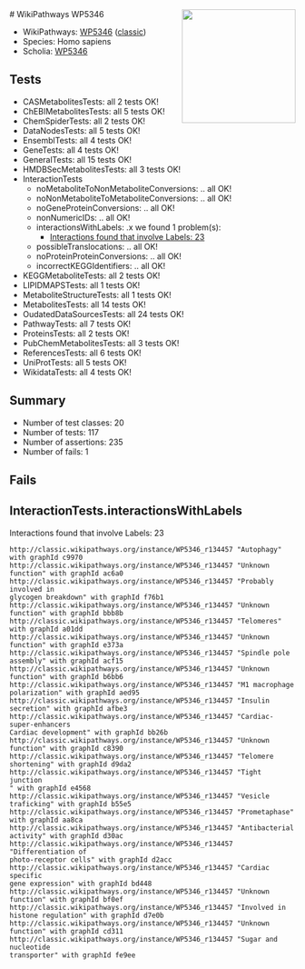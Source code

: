 <img style="float: right; width: 200px" src="https://upload.wikimedia.org/wikipedia/commons/thumb/8/83/Wplogo_with_text_500.png/640px-Wplogo_with_text_500.png" />
# WikiPathways WP5346

* WikiPathways: [WP5346](https://wikipathways.org/pathways/WP5346) ([classic](https://classic.wikipathways.org/instance/WP5346))
* Species: Homo sapiens
* Scholia: [WP5346](https://scholia.toolforge.org/wikipathways/WP5346)
## Tests
* CASMetabolitesTests: all 2 tests OK!
* ChEBIMetabolitesTests: all 5 tests OK!
* ChemSpiderTests: all 2 tests OK!
* DataNodesTests: all 5 tests OK!
* EnsemblTests: all 4 tests OK!
* GeneTests: all 4 tests OK!
* GeneralTests: all 15 tests OK!
* HMDBSecMetabolitesTests: all 3 tests OK!
* InteractionTests
    * noMetaboliteToNonMetaboliteConversions: .. all OK!
    * noNonMetaboliteToMetaboliteConversions: .. all OK!
    * noGeneProteinConversions: .. all OK!
    * nonNumericIDs: .. all OK!
    * interactionsWithLabels: .x we found 1 problem(s):
        * [Interactions found that involve Labels: 23](#fe97a8da)
    * possibleTranslocations: .. all OK!
    * noProteinProteinConversions: .. all OK!
    * incorrectKEGGIdentifiers: .. all OK!
* KEGGMetaboliteTests: all 2 tests OK!
* LIPIDMAPSTests: all 1 tests OK!
* MetaboliteStructureTests: all 1 tests OK!
* MetabolitesTests: all 14 tests OK!
* OudatedDataSourcesTests: all 24 tests OK!
* PathwayTests: all 7 tests OK!
* ProteinsTests: all 2 tests OK!
* PubChemMetabolitesTests: all 3 tests OK!
* ReferencesTests: all 6 tests OK!
* UniProtTests: all 5 tests OK!
* WikidataTests: all 4 tests OK!


## Summary

* Number of test classes: 20
* Number of tests: 117
* Number of assertions: 235
* Number of fails: 1

## Fails

<a name="fe97a8da" />

## InteractionTests.interactionsWithLabels

Interactions found that involve Labels: 23
```
http://classic.wikipathways.org/instance/WP5346_r134457 "Autophagy" with graphId c9970
http://classic.wikipathways.org/instance/WP5346_r134457 "Unknown function" with graphId ac6a0
http://classic.wikipathways.org/instance/WP5346_r134457 "Probably involved in
glycogen breakdown" with graphId f76b1
http://classic.wikipathways.org/instance/WP5346_r134457 "Unknown function" with graphId bbb8b
http://classic.wikipathways.org/instance/WP5346_r134457 "Telomeres" with graphId a01dd
http://classic.wikipathways.org/instance/WP5346_r134457 "Unknown function" with graphId e373a
http://classic.wikipathways.org/instance/WP5346_r134457 "Spindle pole assembly" with graphId acf15
http://classic.wikipathways.org/instance/WP5346_r134457 "Unknown function" with graphId b6bb6
http://classic.wikipathways.org/instance/WP5346_r134457 "M1 macrophage polarization" with graphId aed95
http://classic.wikipathways.org/instance/WP5346_r134457 "Insulin secretion" with graphId afbe3
http://classic.wikipathways.org/instance/WP5346_r134457 "Cardiac-super-enhancers
Cardiac development" with graphId bb26b
http://classic.wikipathways.org/instance/WP5346_r134457 "Unknown function" with graphId c8390
http://classic.wikipathways.org/instance/WP5346_r134457 "Telomere shortening" with graphId d9da2
http://classic.wikipathways.org/instance/WP5346_r134457 "Tight junction
" with graphId e4568
http://classic.wikipathways.org/instance/WP5346_r134457 "Vesicle traficking" with graphId b55e5
http://classic.wikipathways.org/instance/WP5346_r134457 "Prometaphase" with graphId aa8ca
http://classic.wikipathways.org/instance/WP5346_r134457 "Antibacterial activity" with graphId d30ac
http://classic.wikipathways.org/instance/WP5346_r134457 "Differentiation of 
photo-receptor cells" with graphId d2acc
http://classic.wikipathways.org/instance/WP5346_r134457 "Cardiac specific 
gene expression" with graphId bd448
http://classic.wikipathways.org/instance/WP5346_r134457 "Unknown function" with graphId bf0ef
http://classic.wikipathways.org/instance/WP5346_r134457 "Involved in 
histone regulation" with graphId d7e0b
http://classic.wikipathways.org/instance/WP5346_r134457 "Unknown function" with graphId cd311
http://classic.wikipathways.org/instance/WP5346_r134457 "Sugar and nucleotide
transporter" with graphId fe9ee
```

